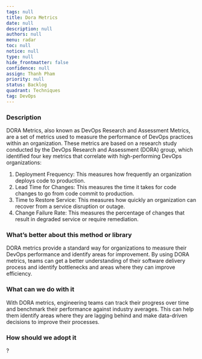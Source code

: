 ```yaml
---
tags: null
title: Dora Metrics
date: null
description: null
authors: null
menu: radar
toc: null
notice: null
type: null
hide_frontmatter: false
confidence: null
assign: Thanh Pham
priority: null
status: Backlog
quadrant: Techniques
tag: DevOps
---
```


<!-- table_of_contents 8efc9b7b-5df0-4143-a241-1e83e499598a -->

### Description

DORA Metrics, also known as DevOps Research and Assessment Metrics, are a set of metrics used to measure the performance of DevOps practices within an organization. These metrics are based on a research study conducted by the DevOps Research and Assessment (DORA) group, which identified four key metrics that correlate with high-performing DevOps organizations:

1. Deployment Frequency: This measures how frequently an organization deploys code to production.
1. Lead Time for Changes: This measures the time it takes for code changes to go from code commit to production.
1. Time to Restore Service: This measures how quickly an organization can recover from a service disruption or outage.
1. Change Failure Rate: This measures the percentage of changes that result in degraded service or require remediation.

### What’s better about this method or library

DORA metrics provide a standard way for organizations to measure their DevOps performance and identify areas for improvement. By using DORA metrics, teams can get a better understanding of their software delivery process and identify bottlenecks and areas where they can improve efficiency.

### What can we do with it

With DORA metrics, engineering teams can track their progress over time and benchmark their performance against industry averages. This can help them identify areas where they are lagging behind and make data-driven decisions to improve their processes.

### How should we adopt it

?

<!-- child_database ed0792df-a85a-4c4b-9a92-3a60eb699375 -->
